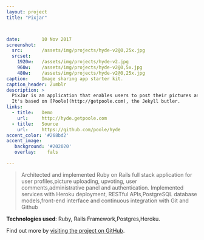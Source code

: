 ```yaml
---
layout: project
title: "Pixjar"



date:        10 Nov 2017
screenshot:
  src:       /assets/img/projects/hyde-v2@0,25x.jpg
  srcset:
    1920w:   /assets/img/projects/hyde-v2.jpg
    960w:    /assets/img/projects/hyde-v2@0,5x.jpg
    480w:    /assets/img/projects/hyde-v2@0,25x.jpg
caption:     Image sharing app starter kit.
caption_header: Zumblr
description: >
  PixJar is an application that enables users to post their pictures and other users can upvote.
  It's based on [Poole](http://getpoole.com), the Jekyll butler.
links:
  - title:   Demo
    url:     http://hyde.getpoole.com
  - title:   Source
    url:     https://github.com/poole/hyde
accent_color: '#268bd2'
accent_image:
   background: '#202020'
   overlay:    fals

---
```


  > Architected and implemented Ruby on Rails full stack application for user profiles,picture uploading, upvoting, user comments,administrative panel and authentication.
Implemented services with Heroku deployment, RESTful APIs,PostgreSQL database models,front-end interface and continuous integration with Git and Github

**Technologies used**: Ruby, Rails Framework,Postgres,Heroku.

Find out more by [visiting the project on GitHub](https://github.com/mojombo/jekyll).

[docs]: ../docs/7.5.0/index.md

